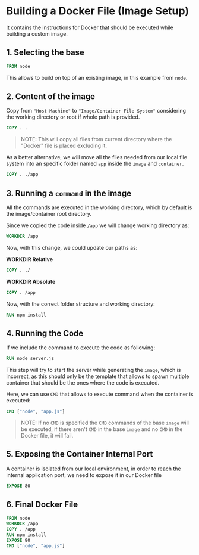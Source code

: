 # Building a Docker File (Image Setup)
It contains the instructions for Docker that should be executed
while building a custom image.

## 1. Selecting the base

````dockerfile
FROM node
````
This allows to build on top of an existing image, in this example from  `node`.

## 2. Content of the image
Copy from `"Host Machine"` to  `"Image/Container File System"` considering the working 
directory or root if whole path is provided.

````dockerfile
COPY . .
````
>NOTE: This will copy all files from current directory where the "Docker" file is placed excluding it.

As a better alternative, we will move all the files needed from our local file system into an specific folder named `app` inside the `image` and `container`.
````dockerfile
COPY . ./app
````

## 3. Running a `command` in the image
All the commands are executed in the working directory, which by default is the image/container root directory.

Since we copied the code inside `/app` we will change working directory as:

````dockerfile
WORKDIR /app
````

Now, with this change, we could update our paths as:

**WORKDIR Relative** 
````dockerfile
COPY . ./
````

**WORKDIR Absolute**
````dockerfile
COPY . /app
````

Now, with the correct folder structure and working directory:

````dockerfile
RUN npm install
````

## 4. Running the Code
If we include the command to execute the code as following:

````dockerfile
RUN node server.js
````
This step will try to start the server while generating the `image`, 
which is incorrect, as this should only be the template that allows to spawn
multiple container that should be the ones where the code is executed.

Here, we can use `CMD` that allows to execute command when the container is executed:

````dockerfile
CMD ["node", "app.js"]
````
>NOTE: If no `CMD` is specified the `CMD` commands of the base `image` will be executed,
> if there aren't `CMD` in the base `image` and no `CMD` in the Docker file, it will fail.


## 5. Exposing the Container Internal Port
A container is isolated from our local environment, in order to reach the internal application port, 
we need to expose it in our Docker file

````dockerfile
EXPOSE 80
````


## 6. Final Docker File

````dockerfile
FROM node
WORKDIR /app
COPY . /app
RUN npm install
EXPOSE 80
CMD ["node", "app.js"]
````